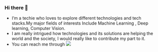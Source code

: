 ### Hi there 👋
* I’m a techie who loves to explore different technologies and tech stacks.My major fields of interests Include Machine Learning , Deep learning, Computer Vision.
* I am really intrigued how technologies and its solutions are helping the world and the society, I would really like to contribute my part to it.
* You can reach me through [<img src="https://www.google.com/url?sa=i&url=https%3A%2F%2Fwww.iconfinder.com%2Ficons%2F5209164%2Fbusiness_job_linkedin_logo_social_media_icon&psig=AOvVaw3YeJMmi8GaXM6YoyNoIq_M&ust=1621149854112000&source=images&cd=vfe&ved=0CAIQjRxqFwoTCPiQk_2Ty_ACFQAAAAAdAAAAABAJ">](https://www.linkedin.com/in/prakhar-dixit-712751149/)


<!--
**pdx97/pdx97** is a ✨ _special_ ✨ repository because its `README.md` (this file) appears on your GitHub profile.





